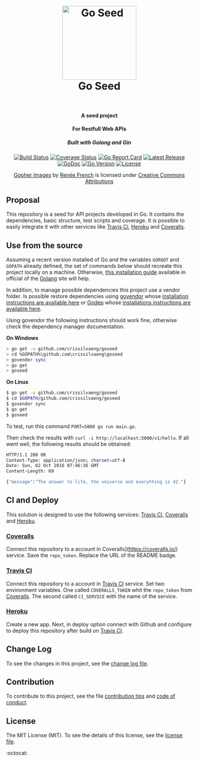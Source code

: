<h1 align="center">
  <br>
  <a href="https://github.com/crissilvaeng/goseed"><img src="https://golang.org/doc/gopher/appenginegophercolor.jpg" alt="Go Seed" width="200"></a>
  <br>
  Go Seed
  <br>
  <br>
</h1>

<h4 align="center">A seed project</h4>
<h4 align="center">For Restfull Web APIs</h4>
<h5 align="center">Built with Golang and Gin</h5>

<p align="center">
  <a href="https://travis-ci.org/crissilvaeng/goseed"><img src="https://travis-ci.org/crissilvaeng/goseed.svg?branch=master" alt="Build Status"></a>
  <a href="https://coveralls.io/github/crissilvaeng/goseed?branch=HEAD"><img src="https://coveralls.io/repos/github/crissilvaeng/goseed/badge.svg?branch=HEAD" alt="Coverage Status"></a>
  <a href="https://goreportcard.com/report/github.com/crissilvaeng/goseed"><img src="https://goreportcard.com/badge/github.com/crissilvaeng/goseed" alt="Go Report Card"></a>
  <a href="https://github.com/crissilvaeng/goseed/releases"><img src="https://img.shields.io/github/release/crissilvaeng/goseed.svg" alt="Latest Release"></a>
  <a href="https://godoc.org/github.com/crissilvaeng/goseed"><img src="https://godoc.org/github.com/crissilvaeng/goseed?status.svg" alt="GoDoc"></a>
  <a href="https://golang.org/doc/devel/release.html"><img src="https://img.shields.io/badge/go%20version-1.7-orange.svg" alt="Go Version"></a>
  <a href="https://opensource.org/licenses/MIT"><img src="https://img.shields.io/badge/license-MIT-blue.svg" alt="License"></a>
</p>

<p align="center">
  <a href="https://golang.org/doc/gopher/">Gopher Images</a> by <a href="http://www.reneefrench.com/">Renée French</a> is licensed under <a href="https://creativecommons.org/licenses/by/3.0/">Creative Commons Attributions</a>
</p>

## Proposal

This repository is a seed for API projects developed in Go. It contains the dependencies, basic structure, test scripts and coverage. It is possible to easily integrate it with other services like [Travis Ci](https://travis-ci.org/), [Heroku](https://www.heroku.com/) and [Coveralls](https://coveralls.io/).

## Use from the source

Assuming a recent version installed of Go and the variables `GOROOT` and `GOPATH` already defined, the set of commands below should recreate this project locally on a machine. Otherwise, [this installation guide](https://golang.org/doc/install) available in official of the [Golang](https://golang.org) site will help.

In addition, to manage possible dependencies this project use a vendor folder. Is possible restore dependencies using [govendor](https://github.com/kardianos/govendor) whose [installation instructions are available here](https://github.com/kardianos/govendor) or [Godep](https://github.com/tools/godep) whose [installations instructions are available here](https://github.com/tools/godep).

Using govendor the following instructions should work fine, otherwise check the dependency manager documentation.

**On Windows**

```bash
> go get -u github.com/crissilvaeng/goseed
> cd %GOPATH%\github.com\crissilvaeng\goseed
> govendor sync
> go get
> goseed
```

**On Linux**

```bash
$ go get -u github.com/crissilvaeng/goseed
$ cd $GOPATH/github.com/crissilvaeng/goseed
$ govendor sync
$ go get
$ goseed
```

To test, run this command `PORT=5000 go run main.go`.

Then check the results with  `curl -i http://localhost:5000/v1/hello`. If all went well, the following results should be obtained:

```bash
HTTP/1.1 200 OK
Content-Type: application/json; charset=utf-8
Date: Sun, 02 Oct 2016 07:46:36 GMT
Content-Length: 69

{"message":"The answer to life, the universe and everything is 42."}
 ```

## CI and Deploy

This solution is designed to use the following services: [Travis CI](https://travis-ci.org/), [Coveralls](https://coveralls.io/) and [Heroku](https://www.heroku.com/).

### [Coveralls](https://coveralls.io/)

Connect this repository to a account in Coveralls](https://coveralls.io/) service. Save the `repo_token`. Replace the URL of the README badge.

### [Travis CI](https://travis-ci.org/)

Connect this repository to a account in [Travis CI](https://travis-ci.org/) service. Set two environment variables. One called `COVERALLS_TOKEN` whit the `repo_token` from [Coveralls](https://coveralls.io/). The second called  `CI_SERVICE` with the name of the service.

### [Heroku](https://www.heroku.com/)

Create a new app. Next, in deploy option connect with Github and configure to deploy this repository after build on [Travis CI](https://travis-ci.org/).

## Change Log

To see the changes in this project, see the [change log file](CHANGELOG.md).

## Contribution

To contribute to this project, see the file [contribution tips](CONTRIBUTING.md) and [code of conduct](CONDUCT.md).

## License

The MIT License (MIT). To see the details of this license, see the [license file](LICENSE.md).

:octocat: